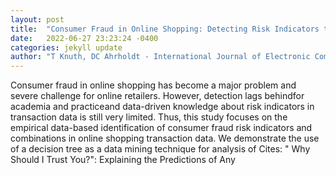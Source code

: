 ```yaml
---
layout: post
title:  "Consumer Fraud in Online Shopping: Detecting Risk Indicators through Data Mining"
date:   2022-06-27 23:23:24 -0400
categories: jekyll update
author: "T Knuth, DC Ahrholdt - International Journal of Electronic Commerce, 2022"
---
```

Consumer fraud in online shopping has become a major problem and severe challenge for online retailers. However, detection lags behindfor academia and practiceand data-driven knowledge about risk indicators in transaction data is still very limited. Thus, this study focuses on the empirical data-based identification of consumer fraud risk indicators and combinations in online shopping transaction data. We demonstrate the use of a decision tree as a data mining technique for analysis of  Cites: " Why Should I Trust You?": Explaining the Predictions of Any